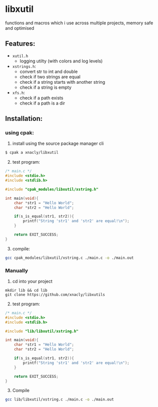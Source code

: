 # libxutil
functions and macros which i use across multiple projects, memory safe and optimised

## Features:
- `xutil.h`
    - logging utilty (with colors and log levels)
- `xstrings.h`:
    - convert str to int and double
    - check if two strings are equal
    - check if a string starts with another string
    - check if a string is empty
- `xfs.h`:
    - check if a path exists
    - check if a path is a dir

## Installation:
### using cpak:
1. install using the source package manager cli
```bash
$ cpak a xnacly/libxutil
```

2. test program:

```c
/* main.c */
#include <stdio.h>
#include <stdlib.h>

#include "cpak_modules/libxutil/xstring.h"

int main(void){
    char *str1 = "Hello World";
    char *str2 = "Hello World";

    if(s_is_equal(str1, str2)){
        printf("String 'str1' and 'str2' are equal!\n");
    }

    return EXIT_SUCCESS;
}
```

3. compile:
```bash
gcc cpak_modules/libxutil/xstring.c ./main.c -o ./main.out
```

### Manually 
1. cd into your project
```
mkdir lib && cd lib
git clone https://github.com/xnacly/libxutils
```
2. test program:

```c
/* main.c */
#include <stdio.h>
#include <stdlib.h>

#include "lib/libxutil/xstring.h"

int main(void){
    char *str1 = "Hello World";
    char *str2 = "Hello World";

    if(s_is_equal(str1, str2)){
        printf("String 'str1' and 'str2' are equal!\n");
    }

    return EXIT_SUCCESS;
}
```

3. Compile

```bash
gcc lib/libxutil/xstring.c ./main.c -o ./main.out
```

